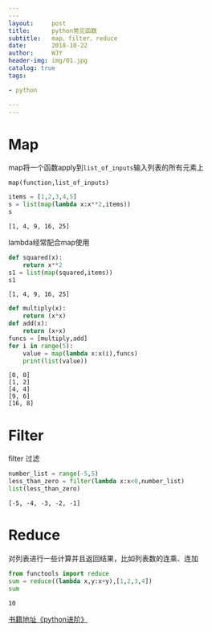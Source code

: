 ```yaml
---
​---
layout:     post
title:      python常见函数
subtitle:   map、filter、reduce
date:       2018-10-22
author:     WJY
header-img: img/01.jpg
catalog: true
tags:

- python

​---
---
```




# Map

map将一个函数apply到`list_of_inputs`输入列表的所有元素上

`map(function,list_of_inputs)`


```python
items = [1,2,3,4,5]
s = list(map(lambda x:x**2,items))
s
```




    [1, 4, 9, 16, 25]



lambda经常配合map使用


```python
def squared(x):
    return x**2
s1 = list(map(squared,items))
s1
```




    [1, 4, 9, 16, 25]




```python
def multiply(x):
    return (x*x)
def add(x):
    return (x+x)
funcs = [multiply,add]
for i in range(5):
    value = map(lambda x:x(i),funcs)
    print(list(value))
```

    [0, 0]
    [1, 2]
    [4, 4]
    [9, 6]
    [16, 8]


# Filter

filter 过滤


```python
number_list = range(-5,5)
less_than_zero = filter(lambda x:x<0,number_list)
list(less_than_zero)
```




    [-5, -4, -3, -2, -1]



# Reduce

对列表进行一些计算并且返回结果，比如列表数的连乘、连加


```python
from functools import reduce
sum = reduce((lambda x,y:x+y),[1,2,3,4])
sum
```




    10



[书籍地址《python进阶》](https://github.com/eastlakeside/interpy-zh)